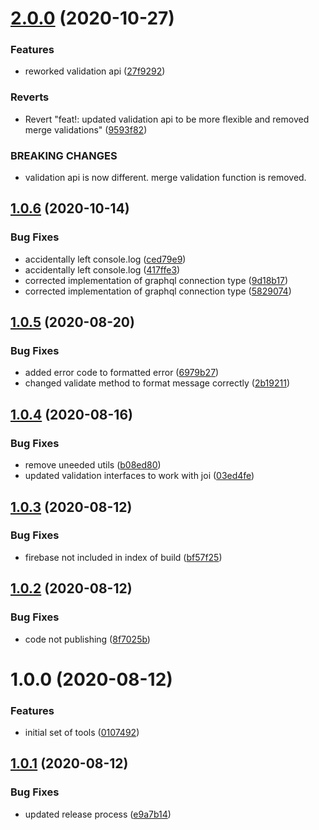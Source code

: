 # [2.0.0](https://github.com/ryan-cat/rmc-backend-tools/compare/v1.0.6...v2.0.0) (2020-10-27)


### Features

* reworked validation api ([27f9292](https://github.com/ryan-cat/rmc-backend-tools/commit/27f929230dda64c085e657f22a8b365cc6db161e))


### Reverts

* Revert "feat!: updated validation api to be more flexible and removed merge validations" ([9593f82](https://github.com/ryan-cat/rmc-backend-tools/commit/9593f827cf128df8b71842ca3ae44ed9c58a9b28))


### BREAKING CHANGES

* validation api is now different. merge validation function is removed.

## [1.0.6](https://github.com/ryan-cat/rmc-backend-tools/compare/v1.0.5...v1.0.6) (2020-10-14)


### Bug Fixes

* accidentally left console.log ([ced79e9](https://github.com/ryan-cat/rmc-backend-tools/commit/ced79e9a96eafd6f3ac6ff34d1730bd7f2edb3b1))
* accidentally left console.log ([417ffe3](https://github.com/ryan-cat/rmc-backend-tools/commit/417ffe34236aa36ce93659d72c73ac44aad22876))
* corrected implementation of graphql connection type ([9d18b17](https://github.com/ryan-cat/rmc-backend-tools/commit/9d18b179aacfd133a49b1b35dc17d7200f99abaf))
* corrected implementation of graphql connection type ([5829074](https://github.com/ryan-cat/rmc-backend-tools/commit/5829074a2d01720b35ec70e0657c391c5909b149))

## [1.0.5](https://github.com/ryan-cat/rmc-backend-tools/compare/v1.0.4...v1.0.5) (2020-08-20)


### Bug Fixes

* added error code to formatted error ([6979b27](https://github.com/ryan-cat/rmc-backend-tools/commit/6979b270aa09fcde56a3be94b7825d4efc9d9711))
* changed validate method to format message correctly ([2b19211](https://github.com/ryan-cat/rmc-backend-tools/commit/2b19211304b4f20474ff47c06d79bbea073a5444))

## [1.0.4](https://github.com/ryan-cat/rmc-backend-tools/compare/v1.0.3...v1.0.4) (2020-08-16)


### Bug Fixes

* remove uneeded utils ([b08ed80](https://github.com/ryan-cat/rmc-backend-tools/commit/b08ed800b02b5c945cec43e9d94edb48588a71ab))
* updated validation interfaces to work with joi ([03ed4fe](https://github.com/ryan-cat/rmc-backend-tools/commit/03ed4fee3e8a6a5c9b7c4a210cabaf5b388d9309))

## [1.0.3](https://github.com/ryan-cat/rmc-backend-tools/compare/v1.0.2...v1.0.3) (2020-08-12)


### Bug Fixes

* firebase not included in index of build ([bf57f25](https://github.com/ryan-cat/rmc-backend-tools/commit/bf57f2534c90cd152314656b53a89388408f90aa))

## [1.0.2](https://github.com/ryan-cat/rmc-backend-tools/compare/v1.0.1...v1.0.2) (2020-08-12)


### Bug Fixes

* code not publishing ([8f7025b](https://github.com/ryan-cat/rmc-backend-tools/commit/8f7025bdda232b1fedc7ff5d3cb13ba2148c6342))

# 1.0.0 (2020-08-12)

### Features

- initial set of tools ([0107492](https://github.com/ryan-cat/rmc-backend-tools/commit/0107492e783b4ae61c8dd101ed9e0c6b6282a2fa))

## [1.0.1](https://github.com/ryan-cat/rmc-backend-tools/compare/v1.0.0...v1.0.1) (2020-08-12)

### Bug Fixes

- updated release process ([e9a7b14](https://github.com/ryan-cat/rmc-backend-tools/commit/e9a7b1454929ecb8af73d3f256d0ac116283e48f))

